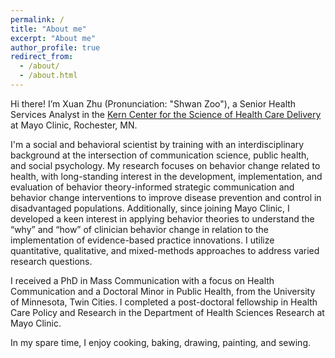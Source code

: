 ```yaml
---
permalink: /
title: "About me"
excerpt: "About me"
author_profile: true
redirect_from: 
  - /about/
  - /about.html
---
```


Hi there! I’m Xuan Zhu (Pronunciation: "Shwan Zoo"), a Senior Health Services Analyst in the <a href="https://www.mayo.edu/research/centers-programs/robert-d-patricia-e-kern-center-science-health-care-delivery/about" target="_blank">Kern Center for the Science of Health Care Delivery</a> at Mayo Clinic, Rochester, MN. 

I'm a social and behavioral scientist by training with an interdisciplinary background at the intersection of communication science, public health, and social psychology. My research focuses on behavior change related to health, with long-standing interest in the development, implementation, and evaluation of behavior theory-informed strategic communication and behavior change interventions to improve disease prevention and control in disadvantaged populations. Additionally, since joining Mayo Clinic, I developed a keen interest in applying behavior theories to understand the “why” and “how” of clinician behavior change in relation to the implementation of evidence-based practice innovations. I utilize quantitative, qualitative, and mixed-methods approaches to address varied research questions. 

I received a PhD in Mass Communication with a focus on Health Communication and a Doctoral Minor in Public Health, from the University of Minnesota, Twin Cities. I completed a post-doctoral fellowship in Health Care Policy and Research in the Department of Health Sciences Research at Mayo Clinic. 

In my spare time, I enjoy cooking, baking, drawing, painting, and sewing.
